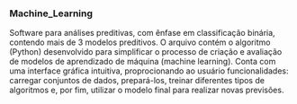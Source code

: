 ### Machine_Learning

Software para análises preditivas, com ênfase em classificação binária, contendo mais de 3 modelos preditivos. O arquivo contém o algoritmo (Python) desenvolvido para simplificar o processo de criação e avaliação de modelos de aprendizado de máquina (machine learning). Conta com uma interface gráfica intuitiva, proprocionando ao usuário funcionalidades: carregar conjuntos de dados, prepará-los, treinar diferentes tipos de algoritmos e, por fim, utilizar o modelo final para realizar novas previsões.
